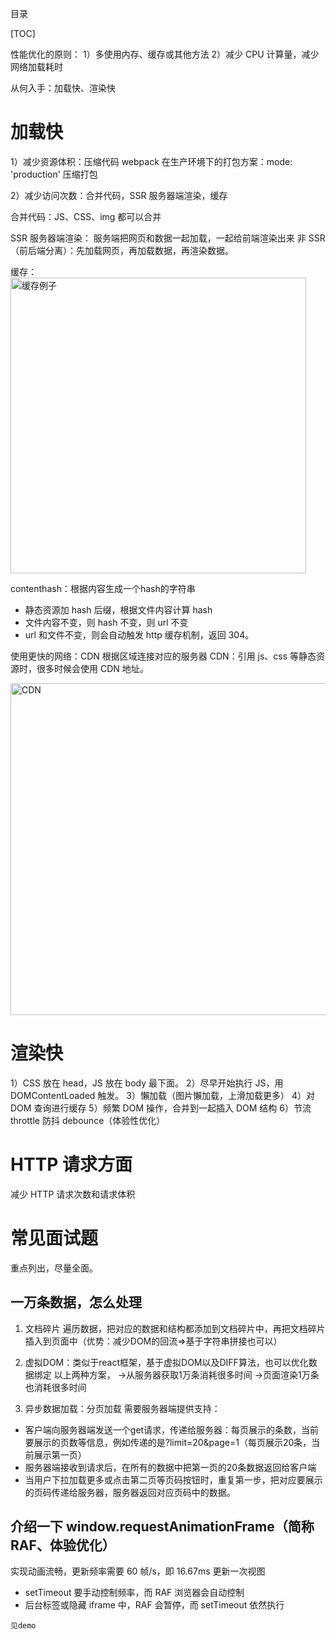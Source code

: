 目录

[TOC]

性能优化的原则：
1）多使用内存、缓存或其他方法
2）减少 CPU 计算量，减少网络加载耗时

从何入手：加载快、渲染快

# 加载快
1）减少资源体积：压缩代码
webpack 在生产环境下的打包方案：mode: 'production' 压缩打包

2）减少访问次数：合并代码，SSR 服务器端渲染，缓存

合并代码：JS、CSS、img 都可以合并

SSR 服务器端渲染：
服务端把网页和数据一起加载，一起给前端渲染出来
非 SSR（前后端分离）：先加载网页，再加载数据，再渲染数据。

缓存：
<img width="473" alt=" 缓存例子" src="https://user-images.githubusercontent.com/22387652/91427575-b0f4f680-e890-11ea-8c25-26d615cc88c7.png">

contenthash：根据内容生成一个hash的字符串
- 静态资源加 hash 后缀，根据文件内容计算 hash
- 文件内容不变，则 hash 不变，则 url 不变
- url 和文件不变，则会自动触发 http 缓存机制，返回 304。


使用更快的网络：CDN 根据区域连接对应的服务器
CDN：引用 js、css 等静态资源时，很多时候会使用 CDN 地址。

<img width="531" alt="CDN" src="https://user-images.githubusercontent.com/22387652/91427439-7c813a80-e890-11ea-83ff-25dc3dd671d6.png">



# 渲染快
1）CSS 放在 head，JS 放在 body 最下面。
2）尽早开始执行 JS，用 DOMContentLoaded 触发。
3）懶加载（图片懶加载，上滑加载更多）
4）对 DOM 查询进行缓存
5）频繁 DOM 操作，合并到一起插入 DOM 结构
6）节流 throttle 防抖 debounce（体验性优化）




# HTTP 请求方面
减少 HTTP 请求次数和请求体积





# 常见面试题
重点列出，尽量全面。

## 一万条数据，怎么处理
1. 文档碎片
遍历数据，把对应的数据和结构都添加到文档碎片中，再把文档碎片插入到页面中（优势：减少DOM的回流=>基于字符串拼接也可以）
2. 虚拟DOM：类似于react框架，基于虚拟DOM以及DIFF算法，也可以优化数据绑定
以上两种方案，
->从服务器获取1万条消耗很多时间
->页面渲染1万条也消耗很多时间

3. 异步数据加载：分页加载
需要服务器端提供支持：
- 客户端向服务器端发送一个get请求，传递给服务器：每页展示的条数，当前要展示的页数等信息，例如传递的是?limit=20&page=1（每页展示20条，当前展示第一页）
- 服务器端接收到请求后，在所有的数据中把第一页的20条数据返回给客户端
- 当用户下拉加载更多或点击第二页等页码按钮时，重复第一步，把对应要展示的页码传递给服务器，服务器返回对应页码中的数据。

## 介绍一下 window.requestAnimationFrame（简称 RAF、体验优化）
实现动画流畅，更新频率需要 60 帧/s，即 16.67ms 更新一次视图
- setTimeout 要手动控制频率，而 RAF 浏览器会自动控制
- 后台标签或隐藏 iframe 中，RAF 会暂停，而 setTimeout 依然执行

`见demo`
